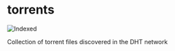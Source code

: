 torrents 
========
![Indexed](https://img.shields.io/badge/indexed-89775-blue)

Collection of torrent files discovered in the DHT network
